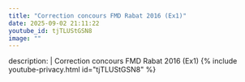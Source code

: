 ```yaml
---
title: "Correction concours FMD Rabat 2016 (Ex1)"
date: 2025-09-02 21:11:22 
youtube_id: tjTLUStGSN8
image: ""
---
```

description: |
  Correction concours FMD Rabat 2016 (Ex1)
{% include youtube-privacy.html id="tjTLUStGSN8" %}
